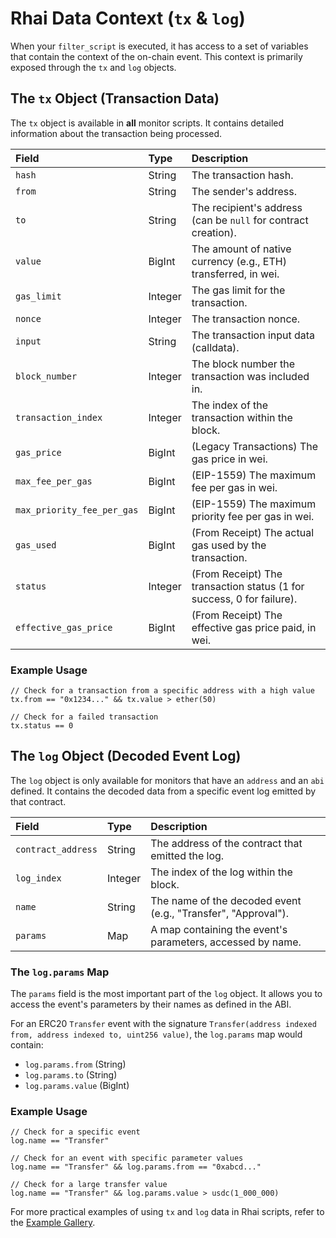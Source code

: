 # Rhai Data Context (`tx` & `log`)

When your `filter_script` is executed, it has access to a set of variables that contain the context of the on-chain event. This context is primarily exposed through the `tx` and `log` objects.

## The `tx` Object (Transaction Data)

The `tx` object is available in **all** monitor scripts. It contains detailed information about the transaction being processed.

| Field | Type | Description |
| :--- | :--- | :--- |
| `hash` | String | The transaction hash. |
| `from` | String | The sender's address. |
| `to` | String | The recipient's address (can be `null` for contract creation). |
| `value` | BigInt | The amount of native currency (e.g., ETH) transferred, in wei. |
| `gas_limit` | Integer | The gas limit for the transaction. |
| `nonce` | Integer | The transaction nonce. |
| `input` | String | The transaction input data (calldata). |
| `block_number` | Integer | The block number the transaction was included in. |
| `transaction_index` | Integer | The index of the transaction within the block. |
| `gas_price` | BigInt | (Legacy Transactions) The gas price in wei. |
| `max_fee_per_gas` | BigInt | (EIP-1559) The maximum fee per gas in wei. |
| `max_priority_fee_per_gas` | BigInt | (EIP-1559) The maximum priority fee per gas in wei. |
| `gas_used` | BigInt | (From Receipt) The actual gas used by the transaction. |
| `status` | Integer | (From Receipt) The transaction status (1 for success, 0 for failure). |
| `effective_gas_price` | BigInt | (From Receipt) The effective gas price paid, in wei. |

### Example Usage

```rhai
// Check for a transaction from a specific address with a high value
tx.from == "0x1234..." && tx.value > ether(50)

// Check for a failed transaction
tx.status == 0
```

## The `log` Object (Decoded Event Log)

The `log` object is only available for monitors that have an `address` and an `abi` defined. It contains the decoded data from a specific event log emitted by that contract.

| Field | Type | Description |
| :--- | :--- | :--- |
| `contract_address` | String | The address of the contract that emitted the log. |
| `log_index` | Integer | The index of the log within the block. |
| `name` | String | The name of the decoded event (e.g., "Transfer", "Approval"). |
| `params` | Map | A map containing the event's parameters, accessed by name. |

### The `log.params` Map

The `params` field is the most important part of the `log` object. It allows you to access the event's parameters by their names as defined in the ABI.

For an ERC20 `Transfer` event with the signature `Transfer(address indexed from, address indexed to, uint256 value)`, the `log.params` map would contain:

-   `log.params.from` (String)
-   `log.params.to` (String)
-   `log.params.value` (BigInt)

### Example Usage

```rhai
// Check for a specific event
log.name == "Transfer"

// Check for an event with specific parameter values
log.name == "Transfer" && log.params.from == "0xabcd..."

// Check for a large transfer value
log.name == "Transfer" && log.params.value > usdc(1_000_000)
```

For more practical examples of using `tx` and `log` data in Rhai scripts, refer to the [Example Gallery](../examples/gallery.md).
